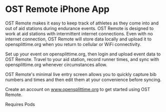 # OST Remote iPhone App

OST Remote makes it easy to keep track of athletes as they come into and out of aid stations during endurance events. OST Remote is designed to work at aid stations with intermittent internet connections. Even with no internet connection, OST Remote will store data locally and upload it to opensplittime.org when you return to cellular or WiFi connectivity.

Set up your event on opensplittime.org, then login and upload event data to OST Remote. Travel to your aid station, record runner times, and sync with opensplittime.org whenever circumstances allow.

OST Remote's minimal live entry screen allows you to quickly capture bib numbers and times and then edit them at your convenience before syncing.

Create an account on www.opensplittime.org to get started using OST Remote.


Requires Pods

